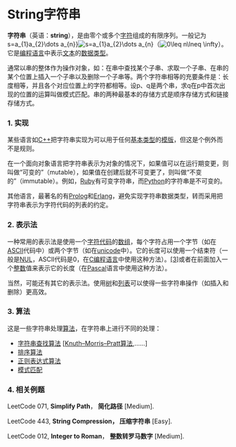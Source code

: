 # String字符串

**字符串**（英语：**string**），是由零个或多个[字符](https://zh.wikipedia.org/wiki/%E5%AD%97%E7%AC%A6)组成的有限序列。一般记为 s=a\_{1}a\_{2}\dots a\_{n}}![s=a\_{1}a\_{2}\dots a\_{n}](https://wikimedia.org/api/rest_v1/media/math/render/svg/e29bf631b090323edd6889f810e6cff29538b161)（![0\leq n\lneq \infty ](https://wikimedia.org/api/rest_v1/media/math/render/svg/a24e16ceca183db18fbc18029243b44d668076a7)）。它是[编程语言](https://zh.wikipedia.org/wiki/%E7%BC%96%E7%A8%8B%E8%AF%AD%E8%A8%80)中表示[文本](https://zh.wikipedia.org/wiki/%E6%96%87%E6%9C%AC)的[数据类型](https://zh.wikipedia.org/wiki/%E8%B3%87%E6%96%99%E5%9E%8B%E5%88%A5)。

通常以串的整体作为操作对象，如：在串中查找某个子串、求取一个子串、在串的某个位置上插入一个子串以及删除一个子串等。两个字符串相等的充要条件是：长度相等，并且各个对应位置上的字符都相等。设p、q是两个串，求q在p中首次出现的位置的运算叫做模式匹配。串的两种最基本的存储方式是顺序存储方式和链接存储方式。

### 1. 实现

某些语言如[C++](https://zh.wikipedia.org/wiki/C%2B%2B)把字符串实现为可以用于任何[基本类型](https://zh.wikipedia.org/wiki/%E5%9F%BA%E6%9C%AC%E9%A1%9E%E5%9E%8B)的[模版](https://zh.wikipedia.org/wiki/%E6%B3%9B%E5%9E%8B)，但这是个例外而不是规则。

在一个面向对象语言把字符串表示为对象的情况下，如果值可以在运行期变更，则叫做“可变的”（mutable），如果值在创建后就不可变更了，则叫做“不变的”（immutable）。例如，[Ruby](https://zh.wikipedia.org/wiki/Ruby)有可变字符串，而[Python](https://zh.wikipedia.org/wiki/Python)的字符串是不可变的。

其他语言，最著名的有[Prolog](https://zh.wikipedia.org/wiki/Prolog)和[Erlang](https://zh.wikipedia.org/wiki/Erlang)，避免实现字符串数据类型，转而采用把字符串表示为字符代码的列表的约定。

### 2. 表示法

 一种常用的表示法是使用一个[字符代码](https://zh.wikipedia.org/w/index.php?title=%E5%AD%97%E7%AC%A6%E4%BB%A3%E7%A0%81&action=edit&redlink=1)的[数组](https://zh.wikipedia.org/wiki/%E6%95%B0%E7%BB%84)，每个字符占用一个字节（如在[ASCII](https://zh.wikipedia.org/wiki/ASCII)代码中）或两个字节（如在[unicode](https://zh.wikipedia.org/wiki/Unicode)中）。它的长度可以使用一个结束符（一般是[NUL](https://zh.wikipedia.org/wiki/NUL)，ASCII代码是0，在[C编程语言](https://zh.wikipedia.org/wiki/C%E7%BC%96%E7%A8%8B%E8%AF%AD%E8%A8%80)中使用这种方法）。[\[3\]](https://zh.wikipedia.org/wiki/%E5%AD%97%E7%AC%A6%E4%B8%B2#cite_note-3)或者在前面加入一个[整数](https://zh.wikipedia.org/wiki/%E6%95%B4%E6%95%B0)值来表示它的长度（在[Pascal](https://zh.wikipedia.org/wiki/Pascal)语言中使用这种方法）。

 当然，可能还有其它的表示法。使用[树](https://zh.wikipedia.org/wiki/%E6%A0%91_%28%E5%9B%BE%E8%AE%BA%29)和[列表](https://zh.wikipedia.org/wiki/%E5%88%97%E8%A1%A8)可以使得一些字符串操作（如插入和删除）更高效。

### 3. 算法

这是一些字符串处理[算法](https://zh.wikipedia.org/wiki/%E7%AE%97%E6%B3%95)，在字符串上进行不同的处理：

* [字符串查找算法](https://zh.wikipedia.org/wiki/%E5%AD%97%E7%AC%A6%E4%B8%B2%E6%9F%A5%E6%89%BE%E7%AE%97%E6%B3%95) \[[Knuth–Morris–Pratt算法](https://zh.wikipedia.org/wiki/Knuth%E2%80%93Morris%E2%80%93Pratt%E7%AE%97%E6%B3%95),......\]
* [排序算法](https://zh.wikipedia.org/wiki/%E6%8E%92%E5%BA%8F%E7%AE%97%E6%B3%95)
* [正则表达式算法](https://zh.wikipedia.org/wiki/%E6%AD%A3%E5%88%99%E8%A1%A8%E8%BE%BE%E5%BC%8F)
* [模式匹配](https://zh.wikipedia.org/w/index.php?title=%E6%A8%A1%E5%BC%8F%E5%8C%B9%E9%85%8D&action=edit&redlink=1)

### 4. 相关例题

LeetCode 071, **Simplify Path**， **简化路径** \[Medium\].

LeetCode 443, **String Compression， 压缩字符串** \[Easy\].

LeetCode 012, **Integer to Roman**， **整数转罗马数字** \[Medium\].

